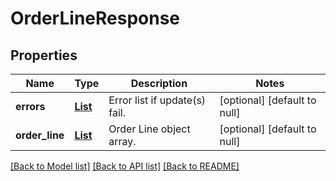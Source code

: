 # OrderLineResponse
## Properties

| Name | Type | Description | Notes |
|------------ | ------------- | ------------- | -------------|
| **errors** | [**List**](OrderLineError.md) | Error list if update(s) fail. | [optional] [default to null] |
| **order\_line** | [**List**](OrderLine.md) | Order Line object array. | [optional] [default to null] |

[[Back to Model list]](../README.md#documentation-for-models) [[Back to API list]](../README.md#documentation-for-api-endpoints) [[Back to README]](../README.md)

